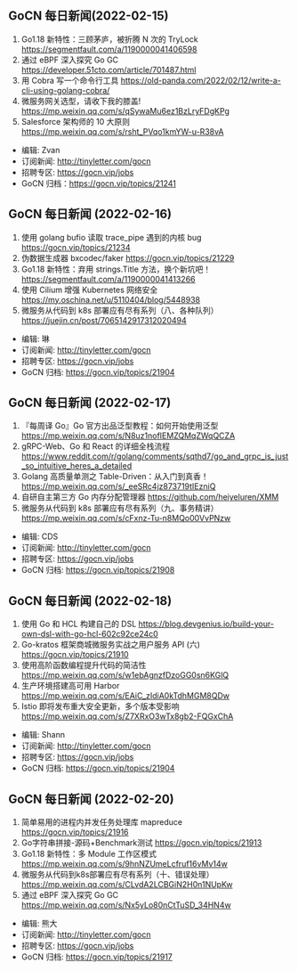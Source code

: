 ## GoCN 每日新闻(2022-02-15)

1. Go1.18 新特性：三顾茅庐，被折腾 N 次的 TryLock https://segmentfault.com/a/1190000041406598
2. 通过 eBPF 深入探究 Go GC https://developer.51cto.com/article/701487.html
3. 用 Cobra 写一个命令行工具 https://old-panda.com/2022/02/12/write-a-cli-using-golang-cobra/
4. 微服务网关选型，请收下我的膝盖! https://mp.weixin.qq.com/s/qSywaMu6ez1BzLryFDgKPg
5. Salesforce 架构师的 10 大原则 https://mp.weixin.qq.com/s/rsht_PVqo1kmYW-u-R38vA

- 编辑: Zvan
- 订阅新闻: http://tinyletter.com/gocn
- 招聘专区: https://gocn.vip/jobs
- GoCN 归档：https://gocn.vip/topics/21241

## GoCN 每日新闻 (2022-02-16)

1. 使用 golang bufio 读取 trace_pipe 遇到的内核 bug https://gocn.vip/topics/21234
2. 伪数据生成器 bxcodec/faker https://gocn.vip/topics/21229
3. Go1.18 新特性：弃用 strings.Title 方法，换个新坑吧！ https://segmentfault.com/a/1190000041413266
4. 使用 Cilium 增强 Kubernetes 网络安全 https://my.oschina.net/u/5110404/blog/5448938
5. 微服务从代码到 k8s 部署应有尽有系列（八、各种队列） https://juejin.cn/post/7065142917312020494

- 编辑: 琳
- 订阅新闻: http://tinyletter.com/gocn
- 招聘专区: https://gocn.vip/jobs
- GoCN 归档: https://gocn.vip/topics/21904

## GoCN 每日新闻 (2022-02-17)

1. 『每周译 Go』Go 官方出品泛型教程：如何开始使用泛型 https://mp.weixin.qq.com/s/N8uz1nofIEMZQMqZWqQCZA
2. gRPC-Web、Go 和 React 的详细全栈流程 https://www.reddit.com/r/golang/comments/sqthd7/go_and_grpc_is_just_so_intuitive_heres_a_detailed
3. Golang 高质量单测之 Table-Driven：从入门到真香！ https://mp.weixin.qq.com/s/_eeSRc4jz873719tIEzniQ
4. 自研自主第三方 Go 内存分配管理器 https://github.com/heiyeluren/XMM
5. 微服务从代码到 k8s 部署应有尽有系列（九、事务精讲） https://mp.weixin.qq.com/s/cFxnz-Tu-n8MQo00VvPNzw

- 编辑: CDS
- 订阅新闻: http://tinyletter.com/gocn
- 招聘专区: https://gocn.vip/jobs
- GoCN 归档: https://gocn.vip/topics/21908

## GoCN 每日新闻 (2022-02-18)

1. 使用 Go 和 HCL 构建自己的 DSL https://blog.devgenius.io/build-your-own-dsl-with-go-hcl-602c92ce24c0
2. Go-kratos 框架商城微服务实战之用户服务 API (六) https://gocn.vip/topics/21910
3. 使用高阶函数编程提升代码的简洁性 https://mp.weixin.qq.com/s/w1ebAgnzfDzoGG0sn6KGlQ
4. 生产环境搭建高可用 Harbor https://mp.weixin.qq.com/s/EAiC_zIdiA0kTdhMGM8QDw
5. Istio 即将发布重大安全更新，多个版本受影响 https://mp.weixin.qq.com/s/Z7XRxO3wTx8gb2-FQGxChA

- 编辑: Shann
- 订阅新闻: http://tinyletter.com/gocn
- 招聘专区: https://gocn.vip/jobs
- GoCN 归档: https://gocn.vip/topics/21904

## GoCN 每日新闻 (2022-02-20)

1. 简单易用的进程内并发任务处理库 mapreduce https://gocn.vip/topics/21916
2. Go字符串拼接-源码+Benchmark测试 https://gocn.vip/topics/21913
3. Go1.18 新特性：多 Module 工作区模式 https://mp.weixin.qq.com/s/9hnNZUmeLcfruf16vMv14w
4. 微服务从代码到k8s部署应有尽有系列（十、错误处理）https://mp.weixin.qq.com/s/CLvdA2LCBGiN2H0n1NUpKw
5. 通过 eBPF 深入探究 Go GC https://mp.weixin.qq.com/s/Nx5yLo80nCtTuSD_34HN4w

* 编辑: 熊大
* 订阅新闻: http://tinyletter.com/gocn
* 招聘专区: https://gocn.vip/jobs
* GoCN 归档: https://gocn.vip/topics/21917
